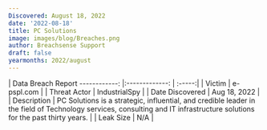 ```yaml
---
Discovered: August 18, 2022
date: '2022-08-18'
title: PC Solutions
image: images/blog/Breaches.png
author: Breachsense Support
draft: false
yearmonths: 2022/august
---
```



| Data Breach Report
------------:     |:-------------:    | :-----:|
| Victim      | e-pspl.com      | 
| Threat Actor      | IndustrialSpy      | 
| Date Discovered      | Aug 18, 2022      | 
| Description      | PC Solutions is a strategic, influential, and credible leader in the field of Technology services, consulting and IT infrastructure solutions for the past thirty years.      | 
| Leak Size      | N/A      | 

